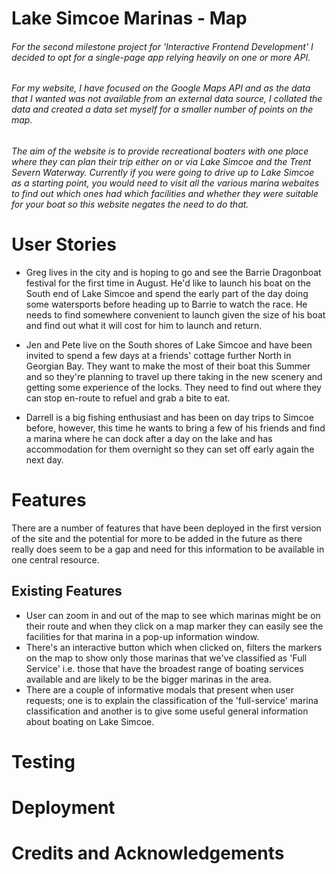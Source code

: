 

# Lake Simcoe Marinas - Map
###### For the second milestone project for 'Interactive Frontend Development' I decided to opt for a single-page app relying heavily on one or more API.


###### For my website, I have focused on the Google Maps API and as the data that I wanted was not available from an external data source, I collated the data and created a data set myself for a smaller number of points on the map. 


###### The aim of the website is to provide recreational boaters with one place where they can plan their trip either on or via Lake Simcoe and the Trent Severn Waterway. Currently if you were going to drive up to Lake Simcoe as a starting point, you would need to visit all the various marina webaites to find out which ones had which facilities and whether they were suitable for your boat so this website negates the need to do that. 


# User Stories
* Greg lives in the city and is hoping to go and see the Barrie Dragonboat festival for the first time in August. He'd like to launch his boat on the South end of Lake Simcoe and spend the early part of the day doing some watersports before heading up to Barrie to watch the race. He needs to find somewhere convenient to launch given the size of his boat and find out what it will cost for him to launch and return.


* Jen and Pete live on the South shores of Lake Simcoe and have been invited to spend a few days at a friends' cottage further North in Georgian Bay. They want to make the most of their boat this Summer and so they're planning to travel up there taking in the new scenery and getting some experience of the locks. They need to find out where they can stop en-route to refuel and grab a bite to eat.


* Darrell is a big fishing enthusiast and has been on day trips to Simcoe before, however, this time he wants to bring a few of his friends and find a marina where he can dock after a day on the lake and has accommodation for them overnight so they can set off early again the next day. 

# Features
There are a number of features that have been deployed in the first version of the site and the potential for more to be added in the future as there really does seem to be a gap and need for this information to be available in one central resource. 


## Existing Features
* User can zoom in and out of the map to see which marinas might be on their route and when they click on a map marker they can easily see the facilities for that marina in a pop-up information window.
* There's an interactive button which when clicked on, filters the markers on the map to show only those marinas that we've classified as 'Full Service' i.e. those that have the broadest range of boating services available and are likely to be the bigger marinas in the area. 
* There are a couple of informative modals that present when user requests; one is to explain the classification of the 'full-service' marina classification and another is to give some useful general information about boating on Lake Simcoe. 


# Testing


# Deployment


# Credits and Acknowledgements






